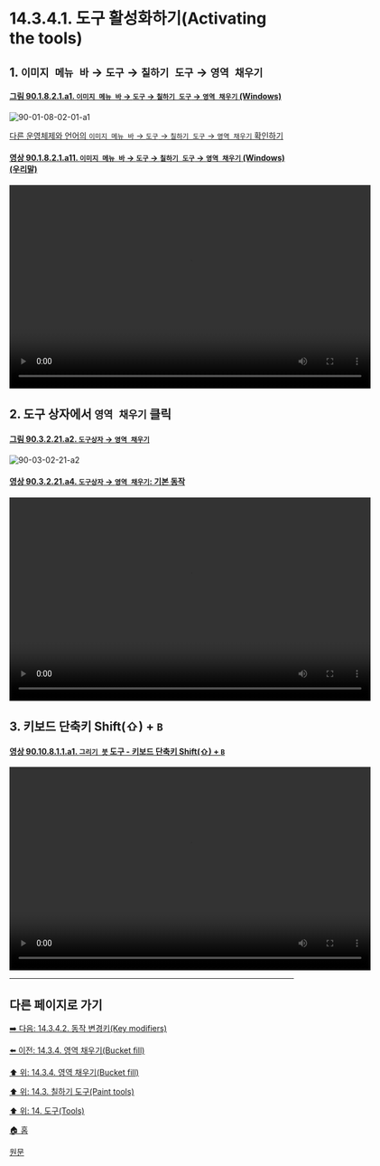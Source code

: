 # 14.3.4.1. 도구 활성화하기(Activating the tools)

## 1. `이미지 메뉴 바` → `도구` → `칠하기 도구` → `영역 채우기`

<a id="90-01-08-02-01-a1"></a>

#### [그림 90.1.8.2.1.a1. `이미지 메뉴 바` → `도구` → `칠하기 도구` → `영역 채우기` (Windows)](./90-01-08-02-01-bucket_fill.md#90-01-08-02-01-a1)
![90-01-08-02-01-a1](https://github.com/wonder13662/gimp/assets/15767104/3cae1ac6-0ccd-4eff-a4f4-837cac4c95e0)

[다른 운영체제와 언어의 `이미지 메뉴 바` → `도구` → `칠하기 도구` → `영역 채우기` 확인하기](./90-01-08-02-01-bucket_fill.md#90-01-08-02-01-a2)

<a id="90-01-08-02-01-a11"></a>

#### [영상 90.1.8.2.1.a11. `이미지 메뉴 바` → `도구` → `칠하기 도구` → `영역 채우기` (Windows) (우리말)](./90-01-08-02-01-bucket_fill.md#90-01-08-02-01-a11)
<video controls="controls" width="640" height="360" src="https://github.com/wonder13662/gimp/assets/15767104/748191a2-c187-4d32-93bd-22f8ab85bab0"></video>

## 2. 도구 상자에서 `영역 채우기` 클릭

<a id="90-03-02-21-a2"></a>

#### [그림 90.3.2.21.a2. `도구상자` → `영역 채우기`](./90-03-02-21-bucket_fill.md#90-03-02-21-a2)
![90-03-02-21-a2](https://github.com/wonder13662/gimp/assets/15767104/0550285d-2807-4201-87b2-77b5e8cd8278)

<a id="90-03-02-21-a4"></a>

#### [영상 90.3.2.21.a4. `도구상자` → `영역 채우기`: 기본 동작](./90-03-02-21-bucket_fill.md#90-03-02-21-a4)
<video controls="controls" width="640" height="360" src="https://github.com/wonder13662/gimp/assets/15767104/e353c60f-3ce9-4b01-b3d8-f366c65f3d8b"></video>

## 3. 키보드 단축키 Shift(⇧) + `B`

<a id="90-10-08-01-01-a1"></a>

#### [영상 90.10.8.1.1.a1. `그리기 붓` 도구 - 키보드 단축키 Shift(⇧) + `B`](./90-10-08-01-01-shift_b.md#90-10-08-01-01-a1)
<video controls="controls" width="640" height="360" src="https://github.com/wonder13662/gimp/assets/15767104/f59cefb8-ac49-426b-8419-94c7592aa5ef"></video>

***

## 다른 페이지로 가기

[➡️ 다음: 14.3.4.2. 동작 변경키(Key modifiers)](./14-03-04-02-key_modifiers.md)

[⬅️ 이전: 14.3.4. 영역 채우기(Bucket fill)](./14-03-04-00-bucket-fill.md)

[⬆️ 위: 14.3.4. 영역 채우기(Bucket fill)](./14-03-04-00-bucket-fill.md)

[⬆️ 위: 14.3. 칠하기 도구(Paint tools)](./14-03-00-paint-tools.md)

[⬆️ 위: 14. 도구(Tools)](./14-00-tools.md)

[🏠 홈](./00-home.md)

[원문](https://docs.gimp.org/2.10/ko/gimp-tool-bucket-fill.html#idm12525)
